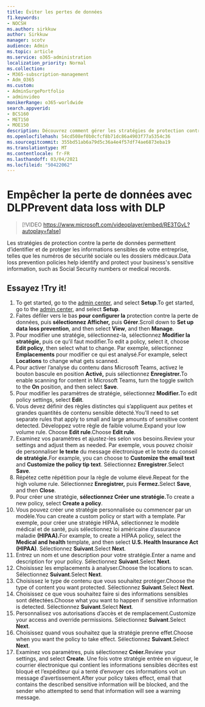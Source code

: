 ```yaml
---
title: Éviter les pertes de données
f1.keywords:
- NOCSH
ms.author: sirkkuw
author: Sirkkuw
manager: scotv
audience: Admin
ms.topic: article
ms.service: o365-administration
localization_priority: Normal
ms.collection:
- M365-subscription-management
- Adm_O365
ms.custom:
- AdminSurgePortfolio
- adminvideo
monikerRange: o365-worldwide
search.appverid:
- BCS160
- MET150
- MOE150
description: Découvrez comment gérer les stratégies de protection contre la perte de données.
ms.openlocfilehash: 54cd508ef0b0cfcf8b71dc86a4903f77a5354c36
ms.sourcegitcommit: 355bd51ab6a79d5c36a4e4f57df74ae6873eba19
ms.translationtype: MT
ms.contentlocale: fr-FR
ms.lasthandoff: 03/04/2021
ms.locfileid: "50422062"
---
```

# <a name="prevent-data-loss-with-dlp"></a><span data-ttu-id="eef4b-103">Empêcher la perte de données avec DLP</span><span class="sxs-lookup"><span data-stu-id="eef4b-103">Prevent data loss with DLP</span></span>

> [!VIDEO https://www.microsoft.com/videoplayer/embed/RE3TGvL?autoplay=false]

<span data-ttu-id="eef4b-104">Les stratégies de protection contre la perte de données permettent d’identifier et de protéger les informations sensibles de votre entreprise, telles que les numéros de sécurité sociale ou les dossiers médicaux.</span><span class="sxs-lookup"><span data-stu-id="eef4b-104">Data loss prevention policies help identify and protect your business's sensitive information, such as Social Security numbers or medical records.</span></span> 

## <a name="try-it"></a><span data-ttu-id="eef4b-105">Essayez !</span><span class="sxs-lookup"><span data-stu-id="eef4b-105">Try it!</span></span>

1. <span data-ttu-id="eef4b-106">To get started, go to the [admin center](https://admin.microsoft.com), and select **Setup**.</span><span class="sxs-lookup"><span data-stu-id="eef4b-106">To get started, go to the [admin center](https://admin.microsoft.com), and select **Setup**.</span></span>
1. <span data-ttu-id="eef4b-107">Faites défiler vers le bas **pour configurer la** protection contre la perte de données, puis **sélectionnez Afficher,** puis **Gérer**.</span><span class="sxs-lookup"><span data-stu-id="eef4b-107">Scroll down to **Set up data loss prevention**, and then select **View**, and then **Manage**.</span></span>
1. <span data-ttu-id="eef4b-108">Pour modifier une stratégie, sélectionnez-la, sélectionnez **Modifier la stratégie,** puis ce qu’il faut modifier.</span><span class="sxs-lookup"><span data-stu-id="eef4b-108">To edit a policy, select it, choose **Edit policy**, then select what to change.</span></span> <span data-ttu-id="eef4b-109">Par exemple, sélectionnez **Emplacements** pour modifier ce qui est analysé.</span><span class="sxs-lookup"><span data-stu-id="eef4b-109">For example, select **Locations** to change what gets scanned.</span></span>
1. <span data-ttu-id="eef4b-110">Pour activer l’analyse du contenu dans Microsoft Teams, activez le bouton bascule en position **Activé,** puis sélectionnez **Enregistrer.**</span><span class="sxs-lookup"><span data-stu-id="eef4b-110">To enable scanning for content in Microsoft Teams, turn the toggle switch to the **On** position, and then select **Save**.</span></span>
1. <span data-ttu-id="eef4b-111">Pour modifier les paramètres de stratégie, sélectionnez **Modifier.**</span><span class="sxs-lookup"><span data-stu-id="eef4b-111">To edit policy settings, select **Edit**.</span></span>
1. <span data-ttu-id="eef4b-112">Vous devez définir des règles distinctes qui s’appliquent aux petites et grandes quantités de contenu sensible détecté.</span><span class="sxs-lookup"><span data-stu-id="eef4b-112">You'll need to set separate rules that apply to small and large amounts of sensitive content detected.</span></span> <span data-ttu-id="eef4b-113">Développez votre règle de faible volume.</span><span class="sxs-lookup"><span data-stu-id="eef4b-113">Expand your low volume rule.</span></span> <span data-ttu-id="eef4b-114">Choose **Edit rule**.</span><span class="sxs-lookup"><span data-stu-id="eef4b-114">Choose **Edit rule**.</span></span>
1. <span data-ttu-id="eef4b-115">Examinez vos paramètres et ajustez-les selon vos besoins.</span><span class="sxs-lookup"><span data-stu-id="eef4b-115">Review your settings and adjust them as needed.</span></span> <span data-ttu-id="eef4b-116">Par exemple, vous pouvez choisir de personnaliser **le texte** du message électronique et le texte du conseil **de stratégie.**</span><span class="sxs-lookup"><span data-stu-id="eef4b-116">For example, you can choose to **Customize the email text** and **Customize the policy tip text**.</span></span> <span data-ttu-id="eef4b-117">Sélectionnez **Enregistrer**.</span><span class="sxs-lookup"><span data-stu-id="eef4b-117">Select **Save**.</span></span>
1. <span data-ttu-id="eef4b-118">Répétez cette répétition pour la règle de volume élevé.</span><span class="sxs-lookup"><span data-stu-id="eef4b-118">Repeat for the high volume rule.</span></span> <span data-ttu-id="eef4b-119">Sélectionnez **Enregistrer,** puis **Fermez.**</span><span class="sxs-lookup"><span data-stu-id="eef4b-119">Select **Save**, and then **Close**.</span></span>
1. <span data-ttu-id="eef4b-120">Pour créer une stratégie, **sélectionnez Créer une stratégie.**</span><span class="sxs-lookup"><span data-stu-id="eef4b-120">To create a new policy, select **Create a policy**.</span></span>
1. <span data-ttu-id="eef4b-121">Vous pouvez créer une stratégie personnalisée ou commencer par un modèle.</span><span class="sxs-lookup"><span data-stu-id="eef4b-121">You can create a custom policy or start with a template.</span></span> <span data-ttu-id="eef4b-122">Par exemple, pour créer une stratégie  HIPAA, sélectionnez le modèle médical et de santé, puis sélectionnez loi américaine d’assurance maladie **(HIPAA).**</span><span class="sxs-lookup"><span data-stu-id="eef4b-122">For example, to create a HIPAA policy, select the **Medical and health** template, and then select **U.S. Health Insurance Act (HIPAA)**.</span></span> <span data-ttu-id="eef4b-123">Sélectionnez **Suivant**.</span><span class="sxs-lookup"><span data-stu-id="eef4b-123">Select **Next**.</span></span>
1. <span data-ttu-id="eef4b-124">Entrez un nom et une description pour votre stratégie.</span><span class="sxs-lookup"><span data-stu-id="eef4b-124">Enter a name and description for your policy.</span></span> <span data-ttu-id="eef4b-125">Sélectionnez **Suivant**.</span><span class="sxs-lookup"><span data-stu-id="eef4b-125">Select **Next**.</span></span>
1. <span data-ttu-id="eef4b-126">Choisissez les emplacements à analyser.</span><span class="sxs-lookup"><span data-stu-id="eef4b-126">Choose the locations to scan.</span></span> <span data-ttu-id="eef4b-127">Sélectionnez **Suivant**.</span><span class="sxs-lookup"><span data-stu-id="eef4b-127">Select **Next**.</span></span>
1. <span data-ttu-id="eef4b-128">Choisissez le type de contenu que vous souhaitez protéger.</span><span class="sxs-lookup"><span data-stu-id="eef4b-128">Choose the type of content you want protected.</span></span> <span data-ttu-id="eef4b-129">Sélectionnez **Suivant**.</span><span class="sxs-lookup"><span data-stu-id="eef4b-129">Select **Next**.</span></span>
1. <span data-ttu-id="eef4b-130">Choisissez ce que vous souhaitez faire si des informations sensibles sont détectées.</span><span class="sxs-lookup"><span data-stu-id="eef4b-130">Choose what you want to happen if sensitive information is detected.</span></span> <span data-ttu-id="eef4b-131">Sélectionnez **Suivant**.</span><span class="sxs-lookup"><span data-stu-id="eef4b-131">Select **Next**.</span></span>
1. <span data-ttu-id="eef4b-132">Personnalisez vos autorisations d’accès et de remplacement.</span><span class="sxs-lookup"><span data-stu-id="eef4b-132">Customize your access and override permissions.</span></span> <span data-ttu-id="eef4b-133">Sélectionnez **Suivant**.</span><span class="sxs-lookup"><span data-stu-id="eef4b-133">Select **Next**.</span></span>
1. <span data-ttu-id="eef4b-134">Choisissez quand vous souhaitez que la stratégie prenne effet.</span><span class="sxs-lookup"><span data-stu-id="eef4b-134">Choose when you want the policy to take effect.</span></span> <span data-ttu-id="eef4b-135">Sélectionnez **Suivant**.</span><span class="sxs-lookup"><span data-stu-id="eef4b-135">Select **Next**.</span></span>
1. <span data-ttu-id="eef4b-136">Examinez vos paramètres, puis sélectionnez **Créer.**</span><span class="sxs-lookup"><span data-stu-id="eef4b-136">Review your settings, and select **Create**.</span></span> <span data-ttu-id="eef4b-137">Une fois votre stratégie entrée en vigueur, le courrier électronique qui contient les informations sensibles décrites est bloqué et l’expéditeur qui a tenté d’envoyer ces informations voit un message d’avertissement.</span><span class="sxs-lookup"><span data-stu-id="eef4b-137">After your policy takes effect, email that contains the described sensitive information will be blocked, and the sender who attempted to send that information will see a warning message.</span></span>